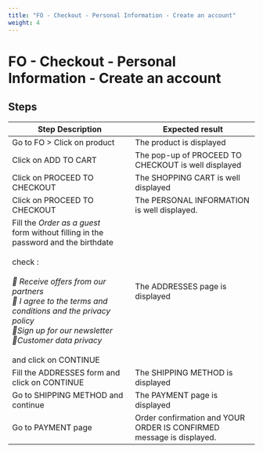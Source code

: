 ```yaml
---
title: "FO - Checkout - Personal Information - Create an account"
weight: 4
---
```


# FO - Checkout - Personal Information - Create an account
## Steps
| Step Description | Expected result |
| ----- | ----- |
| Go to FO > Click on product | The product is displayed |
| Click on ADD TO CART | The pop-up of PROCEED TO CHECKOUT is well displayed |
| Click on PROCEED TO CHECKOUT | The SHOPPING CART is well displayed |
| Click on PROCEED TO CHECKOUT | The PERSONAL INFORMATION is well displayed. |
| Fill the *Order as a guest* form without filling in the password and the birthdate<br><br>check :<br><br>_ Receive offers from our partners_<br>_ I agree to the terms and conditions and the privacy policy_<br>_Sign up for our newsletter_<br>_Customer data privacy_<br><br>and click on CONTINUE | The ADDRESSES page is displayed |
| Fill the ADDRESSES form and click on CONTINUE | The SHIPPING METHOD is displayed |
| Go to SHIPPING METHOD and continue | The PAYMENT page is displayed |
| Go to PAYMENT page | Order confirmation and YOUR ORDER IS CONFIRMED message is displayed. |
